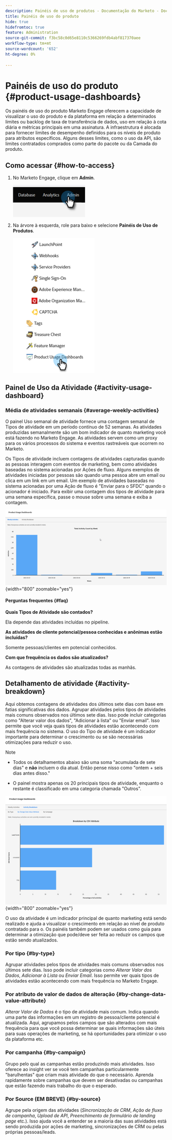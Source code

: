 ```yaml
---
description: Painéis de uso de produtos - Documentação do Marketo - Documentação do produto
title: Painéis de uso do produto
hide: true
hidefromtoc: true
feature: Administration
source-git-commit: f3bc58c0d65e8110c5366269fdb4abf817370aee
workflow-type: tm+mt
source-wordcount: '652'
ht-degree: 0%

---
```


# Painéis de uso do produto {#product-usage-dashboards}

Os painéis de uso do produto Marketo Engage oferecem a capacidade de visualizar o uso do produto e da plataforma em relação a determinados limites ou backlog de taxa de transferência de dados, uso em relação à cota diária e métricas principais em uma assinatura. A infraestrutura é alocada para fornecer limites de desempenho definidos para os níveis de produto para atributos específicos. Alguns desses limites, como o uso da API, são limites contratados comprados como parte do pacote ou da Camada do produto.

## Como acessar {#how-to-access}

1. No Marketo Engage, clique em **Admin**.

   ![](assets/product-usage-dashboards-1.png)

1. Na árvore à esquerda, role para baixo e selecione **Painéis de Uso de Produtos**.

   ![](assets/product-usage-dashboards-2.png)

## Painel de Uso da Atividade {#activity-usage-dashboard}

### Média de atividades semanais {#average-weekly-activities}

O painel Uso semanal de atividade fornece uma contagem semanal de Tipos de atividade em um período contínuo de 52 semanas. As atividades produzidas semanalmente são um bom indicador de quanto marketing você está fazendo no Marketo Engage. As atividades servem como um proxy para os vários processos do sistema e eventos rastreáveis que ocorrem no Marketo.

Os Tipos de atividade incluem contagens de atividades capturadas quando as pessoas interagem com eventos de marketing, bem como atividades baseadas no sistema acionadas por Ações de fluxo. Alguns exemplos de atividades iniciadas por pessoas são quando uma pessoa abre um email ou clica em um link em um email. Um exemplo de atividades baseadas no sistema acionadas por uma Ação de fluxo é &quot;Enviar para o SFDC&quot; quando o acionador é iniciado. Para exibir uma contagem dos tipos de atividade para uma semana específica, passe o mouse sobre uma semana e exiba a contagem.

![](assets/product-usage-dashboards-3.png){width="800" zoomable="yes"}

#### Perguntas frequentes {#faq}

**Quais Tipos de Atividade são contados?**

Ela depende das atividades incluídas no pipeline.

**As atividades de cliente potencial/pessoa conhecidas e anônimas estão incluídas?**

Somente pessoas/clientes em potencial conhecidos.

**Com que frequência os dados são atualizados?**

As contagens de atividades são atualizadas todas as manhãs.

## Detalhamento de atividade {#activity-breakdown}

Aqui obtemos contagens de atividades dos últimos sete dias com base em fatias significativas dos dados. Agrupar atividades pelos tipos de atividades mais comuns observados nos últimos sete dias. Isso pode incluir categorias como &quot;Alterar valor dos dados&quot;, &quot;Adicionar à lista&quot; ou &quot;Enviar email&quot;. Isso permite que você veja quais tipos de atividades estão acontecendo com mais frequência no sistema. O uso do Tipo de atividade é um indicador importante para determinar o crescimento ou se são necessárias otimizações para reduzir o uso.

>[!NOTE]
>
>* Todos os detalhamentos abaixo são uma soma &quot;acumulada de sete dias&quot; e **não** incluem o dia atual. Então pense nisso como &quot;ontem + seis dias antes disso.&quot;
>
>* O painel mostra apenas os 20 principais tipos de atividade, enquanto o restante é classificado em uma categoria chamada &quot;Outros&quot;.

![](assets/product-usage-dashboards-4.png){width="800" zoomable="yes"}

O uso da atividade é um indicador principal de quanto marketing está sendo realizado e ajuda a visualizar o crescimento em relação ao nível de produto contratado para o. Os painéis também podem ser usados como guia para determinar a otimização que pode/deve ser feita ao reduzir os campos que estão sendo atualizados.

### Por tipo {#by-type}

Agrupar atividades pelos tipos de atividades mais comuns observados nos últimos sete dias. Isso pode incluir categorias como _Alterar Valor dos Dados_, _Adicionar à Lista_ ou _Enviar Email_. Isso permite ver quais tipos de atividades estão acontecendo com mais frequência no Marketo Engage.

### Por atributo de valor de dados de alteração {#by-change-data-value-attribute}

_Alterar Valor de Dados_ é o tipo de atividade mais comum. Indica quando uma parte das informações em um registro de pessoa/cliente potencial é atualizada. Aqui, agrupamos pelos campos que são alterados com mais frequência para que você possa determinar se quais informações são úteis para suas operações de marketing, se há oportunidades para otimizar o uso da plataforma etc.

### Por campanha {#by-campaign}

Grupo pelo qual as campanhas estão produzindo mais atividades. Isso oferece ao insight ver se você tem campanhas particularmente &quot;barulhentas&quot; que criam mais atividade do que o necessário. Aprenda rapidamente sobre campanhas que devem ser desativadas ou campanhas que estão fazendo mais trabalho do que o esperado.

### Por Source (EM BREVE) {#by-source}

Agrupe pela origem das atividades (_Sincronização de CRM_, _Ação de fluxo de campanha_, _Upload de API_, _Preenchimento de formulário de landing page_ etc.). Isso ajuda você a entender se a maioria das suas atividades está sendo produzida por ações de marketing, sincronizações de CRM ou pelas próprias pessoas/leads.
